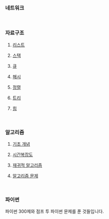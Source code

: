 ### 네트워크

<br>

### 자료구조

1. [리스트](https://github.com/qsdcfd/Year-dream/tree/TIL/Theory/Data_structure/list)

2. [스택](https://github.com/qsdcfd/Year-dream/tree/TIL/Theory/Data_structure/Stack)

3. [큐](https://github.com/qsdcfd/Year-dream/tree/TIL/Theory/Data_structure/Queue)

4. [해시](https://github.com/qsdcfd/Year-dream/tree/TIL/Theory/Data_structure/Hash)

5. [정렬](https://github.com/qsdcfd/Year-dream/tree/TIL/Theory/Data_structure/Sort)

6. [트리](https://github.com/qsdcfd/Year-dream/tree/TIL/Theory/Data_structure/Tree)

7. [힙](https://github.com/qsdcfd/Year-dream/tree/TIL/Theory/Data_structure/Heap)

<br>

### 알고리즘

1. [기초 개념](https://github.com/qsdcfd/Year-dream/tree/TIL/Theory/Algorithm/Fundation)

2. [시간복잡도](https://github.com/qsdcfd/Year-dream/tree/TIL/Theory/Algorithm/Big%20O)

3. [재귀적 알고리즘](https://github.com/qsdcfd/Year-dream/tree/TIL/Theory/Algorithm/Recursive)

4. [알고리즘 문제](https://github.com/qsdcfd/Year-dream/tree/TIL/Theory/Algorithm/Questions)

<br>

### 파이썬

파이썬 300제와 점프 투 파이썬 문제를 푼 것들입니다.

